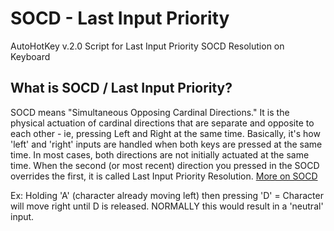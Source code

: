 # SOCD - Last Input Priority
AutoHotKey v.2.0 Script for Last Input Priority SOCD Resolution on Keyboard

## What is SOCD / Last Input Priority?
SOCD means "Simultaneous Opposing Cardinal Directions." It is the physical actuation of cardinal directions that are separate and opposite to each other - ie, pressing Left and Right at the same time. Basically, it's how 'left' and 'right' inputs are handled when both keys are pressed at the same time.
In most cases, both directions are not initially actuated at the same time. When the second (or most recent) direction you pressed in the SOCD overrides the first, it is called Last Input Priority Resolution.
[More on SOCD](https://www.hitboxarcade.com/blogs/support/what-is-socd)


Ex:
Holding 'A' (character already moving left) then pressing 'D' = Character will move right until D is released. NORMALLY this would result in a 'neutral' input.

